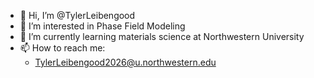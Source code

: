 - 👋 Hi, I’m @TylerLeibengood
- 👀 I’m interested in Phase Field Modeling
- 🌱 I’m currently learning materials science at Northwestern University
- 📫 How to reach me:
    - TylerLeibengood2026@u.northwestern.edu

<!---
TylerLeibengood/TylerLeibengood is a ✨ special ✨ repository because its `README.md` (this file) appears on your GitHub profile.
You can click the Preview link to take a look at your changes.
--->
